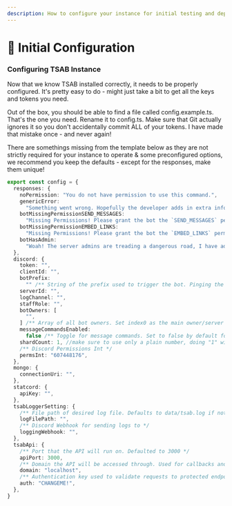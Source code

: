 ```yaml
---
description: How to configure your instance for initial testing and deployment.
---
```


# 🔧 Initial Configuration

### Configuring TSAB Instance

Now that we know TSAB installed correctly, it needs to be properly configured. It's pretty easy to do - might just take a bit to get all the keys and tokens you need.

Out of the box, you should be able to find a file called config.example.ts. That's the one you need. Rename it to config.ts. Make sure that Git actually ignores it so you don't accidentally commit ALL of your tokens. I have made that mistake once - and never again!

There are somethings missing from the template below as they are not strictly required for your instance to operate & some preconfigured options, we recommend you keep the defaults - except for the responses, make them unique!

```typescript
export const config = {
  responses: {
    noPermission: "You do not have permission to use this command.",
    genericError:
      "Something went wrong. Hopefully the developer adds in extra info!",
    botMissingPermissionSEND_MESSAGES:
      "Missing Permissions! Please grant the bot the `SEND_MESSAGES` permission or reinvite the bot with the correct permissions.",
    botMissingPermissionEMBED_LINKS:
      "Missing Permissions! Please grant the bot the `EMBED_LINKS` permission or reinvite the bot with the correct permissions",
    botHasAdmin:
      "Woah! The server admins are treading a dangerous road, I have admin! If my token gets leaked I could cause havoc! Please ask server admins to remove my administrator permissions.\n\nI will also send a message to the log channel if there is one available.",
  },
  discord: {
    token: "",
    clientId: "",
    botPrefix:
      "" /** String of the prefix used to trigger the bot. Pinging the bot is a WIP at the moment. */,
    serverId: "",
    logChannel: "",
    staffRole: "",
    botOwners: [
      "",
    ] /** Array of all bot owners. Set index0 as the main owner/server owner, basically the person you want people to contact when it breaks. */,
    messageCommandsEnabled:
      false /** Toggle for message commands. Set to false by default for what should be obvious reasons. Read the DDev docs if you want more info on why. */,
    shardCount: 1, //make sure to use only a plain number, doing "1" will just crash it. also "auto" doesn't work for some reason
    /** Discord Permissions Int */
    permsInt: "607448176",
  },
  mongo: {
    connectionUri: "",
  },
  statcord: {
    apiKey: "",
  },
  tsabLoggerSetting: {
    /** File path of desired log file. Defaults to data/tsab.log if not specified or valid */
    logFilePath: "",
    /** Discord Webhook for sending logs to */
    loggingWebhook: "",
  },
  tsabApi: {
    /** Port that the API will run on. Defaulted to 3000 */
    apiPort: 3000,
    /** Domain the API will be accessed through. Used for callbacks and such. Default of localhost */
    domain: "localhost",
    /** Authentication key used to validate requests to protected endpoints. */
    auth: "CHANGEME!",
  },
}

```

